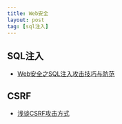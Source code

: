 ```yaml
---
title: Web安全
layout: post
tag: [sql注入]
---
```


## SQL注入 

* [Web安全之SQL注入攻击技巧与防范](https://www.zhihu.com/question/22953267/answer/80141632)

## CSRF

* [浅谈CSRF攻击方式](https://www.cnblogs.com/hyddd/archive/2009/04/09/1432744.html)